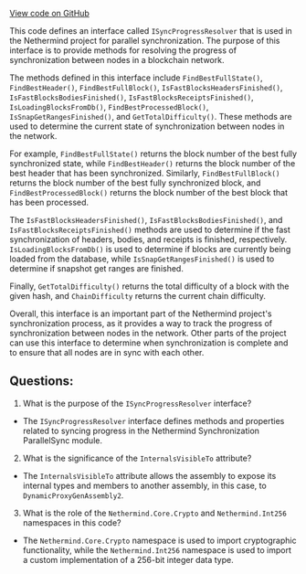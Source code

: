 [View code on GitHub](https://github.com/nethermindeth/nethermind/Nethermind.Synchronization/ParallelSync/ISyncProgressResolver.cs)

This code defines an interface called `ISyncProgressResolver` that is used in the Nethermind project for parallel synchronization. The purpose of this interface is to provide methods for resolving the progress of synchronization between nodes in a blockchain network.

The methods defined in this interface include `FindBestFullState()`, `FindBestHeader()`, `FindBestFullBlock()`, `IsFastBlocksHeadersFinished()`, `IsFastBlocksBodiesFinished()`, `IsFastBlocksReceiptsFinished()`, `IsLoadingBlocksFromDb()`, `FindBestProcessedBlock()`, `IsSnapGetRangesFinished()`, and `GetTotalDifficulty()`. These methods are used to determine the current state of synchronization between nodes in the network.

For example, `FindBestFullState()` returns the block number of the best fully synchronized state, while `FindBestHeader()` returns the block number of the best header that has been synchronized. Similarly, `FindBestFullBlock()` returns the block number of the best fully synchronized block, and `FindBestProcessedBlock()` returns the block number of the best block that has been processed.

The `IsFastBlocksHeadersFinished()`, `IsFastBlocksBodiesFinished()`, and `IsFastBlocksReceiptsFinished()` methods are used to determine if the fast synchronization of headers, bodies, and receipts is finished, respectively. `IsLoadingBlocksFromDb()` is used to determine if blocks are currently being loaded from the database, while `IsSnapGetRangesFinished()` is used to determine if snapshot get ranges are finished.

Finally, `GetTotalDifficulty()` returns the total difficulty of a block with the given hash, and `ChainDifficulty` returns the current chain difficulty.

Overall, this interface is an important part of the Nethermind project's synchronization process, as it provides a way to track the progress of synchronization between nodes in the network. Other parts of the project can use this interface to determine when synchronization is complete and to ensure that all nodes are in sync with each other.
## Questions: 
 1. What is the purpose of the `ISyncProgressResolver` interface?
- The `ISyncProgressResolver` interface defines methods and properties related to syncing progress in the Nethermind Synchronization ParallelSync module.

2. What is the significance of the `InternalsVisibleTo` attribute?
- The `InternalsVisibleTo` attribute allows the assembly to expose its internal types and members to another assembly, in this case, to `DynamicProxyGenAssembly2`.

3. What is the role of the `Nethermind.Core.Crypto` and `Nethermind.Int256` namespaces in this code?
- The `Nethermind.Core.Crypto` namespace is used to import cryptographic functionality, while the `Nethermind.Int256` namespace is used to import a custom implementation of a 256-bit integer data type.